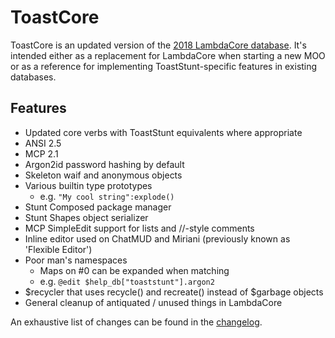 # ToastCore
ToastCore is an updated version of the [2018 LambdaCore database](https://lisdude.com/moo/LambdaCore-20Jun18.db.gz). It's intended either as a replacement for LambdaCore when starting a new MOO or as a reference for implementing ToastStunt-specific features in existing databases.

## Features
- Updated core verbs with ToastStunt equivalents where appropriate
- ANSI 2.5
- MCP 2.1
- Argon2id password hashing by default
- Skeleton waif and anonymous objects
- Various builtin type prototypes
    - e.g. `"My cool string":explode()`
- Stunt Composed package manager
- Stunt Shapes object serializer
- MCP SimpleEdit support for lists and //-style comments
- Inline editor used on ChatMUD and Miriani (previously known as 'Flexible Editor')
- Poor man's namespaces
    - Maps on #0 can be expanded when matching
    - e.g. `@edit $help_db["toaststunt"].argon2`
- $recycler that uses recycle() and recreate() instead of $garbage objects
- General cleanup of antiquated / unused things in LambdaCore

An exhaustive list of changes can be found in the [changelog](changelog.txt).
